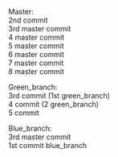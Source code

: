 Master:\
2nd commit \
3rd master commit \
4 master commit \
5 master commit \
6 master commit \
7 master commit \
8 master commit


Green_branch:\
3rd commit (1st green_branch) \
4 commit (2 green_branch) \
5 commit

Blue_branch:\
3rd master commit \
1st commit blue_branch

